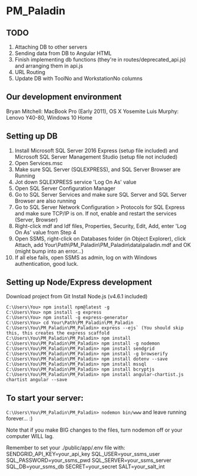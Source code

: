 # PM_Paladin

## TODO
1. Attaching DB to other servers
2. Sending data from DB to Angular HTML
3. Finish implementing db functions (they're in routes/deprecated_api.js) and arranging them in api.js
4. URL Routing
5. Update DB with ToolNo and WorkstationNo columns

## Our development environment
Bryan Mitchell: MacBook Pro (Early 2011), OS X Yosemite
Luis Murphy: Lenovo Y40-80, Windows 10 Home

## Setting up DB
1. Install Microsoft SQL Server 2016 Express (setup file included) and Microsoft SQL Server Management Studio (setup file not included)
2. Open Services.msc
3. Make sure SQL Server (SQLEXPRESS), and SQL Server Browser are Running
4. Jot down SQLEXPRESS service 'Log On As' value
4. Open SQL Server Configuration Manager 
5. Go to SQL Server Services and make sure SQL Server and SQL Server Browser are also running
6. Go to SQL Server Network Configuration > Protocols for SQL Express and make sure TCP/IP is on. If not, enable and restart the services (Server, Browser)
7. Right-click mdf and ldf files, Properties, Security, Edit, Add, enter 'Log On As' value from Step 4
8. Open SSMS, right-click on Databases folder (in Object Explorer), click Attach, add Your\Path\PM_Paladin\PM_Paladin\data\paladin.mdf and OK (might bump into an error...)
9. If all else fails, open SSMS as admin, log on with Windows authentication, good luck.

## Setting up Node/Express development
Download project from Git
Install Node.js (v4.6.1 included)
```
C:\Users\You> npm install npm@latest -g
C:\Users\You> npm install -g express
C:\Users\You> npm install -g express-generator
C:\Users\You> cd Your\Path\PM_Paladin\PM_Paladin
C:\Users\You\PM_Paladin\PM_Paladin> express --ejs` (You should skip this, this creates the express scaffold
C:\Users\You\PM_Paladin\PM_Paladin> npm install
C:\Users\You\PM_Paladin\PM_Paladin> npm install -g nodemon
C:\Users\You\PM_Paladin\PM_Paladin> npm install sendgrid
C:\Users\You\PM_Paladin\PM_Paladin> npm install -g browserify
C:\Users\You\PM_Paladin\PM_Paladin> npm install dotenv --save
C:\Users\You\PM_Paladin\PM_Paladin> npm install mssql
C:\Users\You\PM_Paladin\PM_Paladin> npm install bcryptjs
C:\Users\You\PM_Paladin\PM_Paladin> npm install angular-chartist.js chartist angular --save
```

## To start your server:
`C:\Users\You\PM_Paladin\PM_Paladin> nodemon bin/www`
and leave running forever... :)

Note that if you make BIG changes to the files, turn nodemon off or your computer WILL lag.

Remember to set your ./public/app/.env file with:
SENDGRID_API_KEY=your_api_key
SQL_USER=your_ssms_user
SQL_PASSWORD=your_ssms_pwd
SQL_SERVER=your_ssms_server
SQL_DB=your_ssms_db
SECRET=your_secret
SALT=your_salt_int